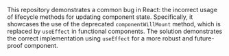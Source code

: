 This repository demonstrates a common bug in React: the incorrect usage of lifecycle methods for updating component state. Specifically, it showcases the use of the deprecated `componentWillMount` method, which is replaced by `useEffect` in functional components.  The solution demonstrates the correct implementation using `useEffect` for a more robust and future-proof component.